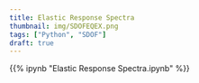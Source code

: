 ```yaml
---
title: Elastic Response Spectra
thumbnail: img/SDOFEQEX.png
tags: ["Python", "SDOF"]
draft: true
---
```



{{% ipynb "Elastic Response Spectra.ipynb" %}}

